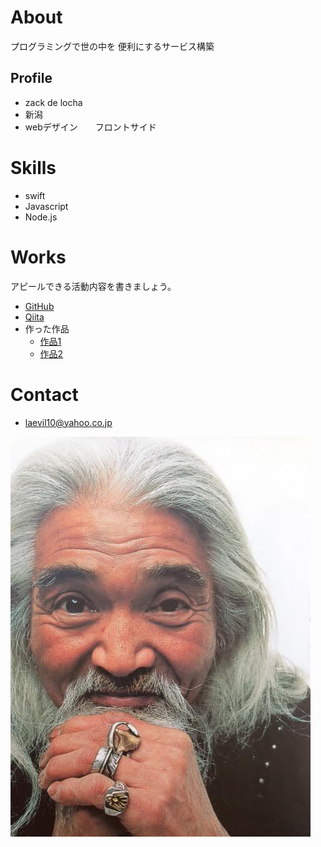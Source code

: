# About
 プログラミングで世の中を
 便利にするサービス構築

## Profile
- zack de locha
- 新潟
- webデザイン　　フロントサイド

# Skills
- swift
- Javascript
- Node.js

# Works
アピールできる活動内容を書きましょう。
- [GitHub](GitHubのURL)
- [Qiita](QiitaのURL)
- 作った作品
  - [作品1](作品1のURL)
  - [作品2](作品2のURL)

# Contact

- laevil10@yahoo.co.jp

![artist](goro`s.jpg)
